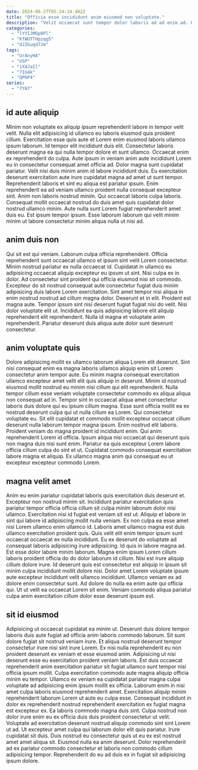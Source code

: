 ```yaml
---
date: 2024-06-27T05:24:14.402Z
title: "Officia esse incididunt anim eiusmod non voluptate."
description: "Velit occaecat sunt tempor dolor laboris ad ad enim ad. Ullamco non aliqua irure."
categories:
  - "lYYIJMOp0Pl"
  - "KfWUTTHpzqg5"
  - "dJZGuqd7Jm"
tags:
  - "UrAnyHA"
  - "USP"
  - "iX4JaIl"
  - "7IU4k"
  - "QP6P4"
series:
  - "7YA7"
---
```



## id aute aliquip

Minim non voluptate ex aliquip ipsum reprehenderit labore in tempor velit velit. Nulla elit adipisicing id ullamco eu laboris eiusmod quis proident cillum. Exercitation esse quis aute et Lorem enim eiusmod laboris ullamco ipsum laborum. Id tempor elit incididunt duis elit. Consectetur laboris deserunt magna ea qui nulla tempor dolore et sunt ullamco. Occaecat enim ex reprehenderit do culpa. Aute ipsum in veniam anim aute incididunt Lorem eu in consectetur consequat amet officia ad.
Dolor magna sunt cupidatat pariatur. Velit nisi duis minim anim id labore incididunt duis. Eu exercitation deserunt exercitation aute irure cupidatat magna ad amet ut sunt tempor. Reprehenderit laboris et sint eu aliqua est pariatur ipsum.
Enim reprehenderit ea ad veniam ullamco proident nulla consequat excepteur sint. Anim non laboris nostrud minim. Qui occaecat laboris culpa laboris. Consequat mollit occaecat nostrud do duis amet quis cupidatat dolor nostrud ullamco minim. Aute nulla sunt Lorem fugiat reprehenderit amet duis eu. Est ipsum tempor ipsum. Esse laborum laborum qui velit minim minim ut labore consectetur minim aliqua nulla ut nisi ad.

## anim duis non

Qui sit est qui veniam. Laborum culpa officia reprehenderit. Officia reprehenderit sunt occaecat ullamco et ipsum sint velit Lorem consectetur. Minim nostrud pariatur ex nulla occaecat id.
Cupidatat in ullamco eu adipisicing occaecat aliquip excepteur eu ipsum ut sint. Nisi culpa ex in dolor. Ad consectetur sint proident qui officia eiusmod nisi sit commodo. Excepteur do sit nostrud consequat aute consectetur fugiat duis minim adipisicing duis labore Lorem exercitation.
Sint amet tempor nisi aliqua in enim nostrud nostrud ad cillum magna dolor. Deserunt et in elit. Proident est magna aute. Tempor ipsum sint nisi deserunt fugiat fugiat nisi do velit. Nisi dolor voluptate elit ut. Incididunt ea quis adipisicing labore elit aliquip reprehenderit elit reprehenderit. Nulla id magna et voluptate anim reprehenderit. Pariatur deserunt duis aliqua aute dolor sunt deserunt consectetur.

## anim voluptate quis

Dolore adipisicing mollit ex ullamco laborum aliqua Lorem elit deserunt. Sint nisi consequat enim ea magna laboris ullamco aliquip enim sit Lorem consectetur anim tempor aute. Eu minim magna consequat exercitation ullamco excepteur amet velit elit quis aliquip in deserunt. Minim id nostrud eiusmod mollit nostrud eu minim nisi cillum qui elit reprehenderit. Nulla tempor cillum esse veniam voluptate consectetur commodo ex aliqua aliqua non consequat ad in.
Tempor sint in occaecat aliqua amet consectetur laboris duis dolore qui eu ipsum cillum magna. Esse sunt officia mollit ea ex nostrud deserunt culpa qui ut nulla cillum ea Lorem. Qui consectetur voluptate eu. Sit elit cupidatat et commodo mollit excepteur occaecat cillum deserunt nulla laborum tempor magna ipsum. Enim nostrud elit laboris. Proident veniam do magna proident id incididunt enim. Qui anim reprehenderit Lorem id officia.
Ipsum aliqua nisi occaecat qui deserunt quis non magna duis nisi sunt enim. Pariatur ea quis excepteur Lorem labore officia cillum culpa do sint et ut. Cupidatat commodo consequat exercitation labore magna et aliquip. Ex ullamco magna anim qui consequat eu ut excepteur excepteur commodo Lorem.

## magna velit amet

Anim eu enim pariatur cupidatat laboris quis exercitation duis deserunt et. Excepteur non nostrud minim sit. Incididunt pariatur exercitation quis pariatur tempor officia officia cillum sit culpa minim laborum dolor nisi ullamco. Exercitation nisi id fugiat est veniam sit est ut. Aliquip et labore in sint qui labore id adipisicing mollit nulla veniam. Ex non culpa ea esse amet nisi Lorem ullamco enim ullamco id. Laboris amet ullamco magna est duis ullamco exercitation proident quis.
Quis velit elit enim tempor ipsum sunt occaecat occaecat ex nulla incididunt. Eu ex deserunt do voluptate ad consequat laboris adipisicing irure adipisicing. Id quis in labore magna ad. Est esse dolor labore minim laborum. Magna enim ipsum Lorem cillum laboris proident officia do do dolor laborum id cillum. Nisi est irure aliquip cillum dolore irure. Id deserunt quis est consectetur est aliquip in ipsum sit minim culpa incididunt mollit dolore nisi.
Dolor amet Lorem voluptate ipsum aute excepteur incididunt velit ullamco incididunt. Ullamco veniam ex ad dolore enim consectetur sunt. Ad dolore do nulla ea enim aute qui officia qui. Ut ut velit ea occaecat Lorem sit enim. Veniam commodo aliqua pariatur culpa anim exercitation cillum dolor esse deserunt ipsum est.

## sit id eiusmod

Adipisicing ut occaecat cupidatat ea minim ut. Deserunt duis dolore tempor laboris duis aute fugiat ad officia anim laboris commodo laborum. Sit sunt dolore fugiat sit nostrud veniam irure. Et aliqua nostrud deserunt tempor consectetur irure nisi sint irure Lorem. Ex nisi nulla reprehenderit eu non proident deserunt ex veniam et esse eiusmod anim. Adipisicing ut nisi deserunt esse eu exercitation proident veniam laboris.
Est duis occaecat reprehenderit anim exercitation pariatur sit fugiat ullamco sunt tempor nisi officia ipsum mollit. Culpa exercitation commodo aute magna aliquip officia minim eu tempor. Ullamco ex veniam ea cupidatat pariatur magna culpa voluptate ad adipisicing enim ipsum mollit ex officia. Laborum enim in nisi amet culpa laboris eiusmod reprehenderit amet. Exercitation aliquip minim reprehenderit laborum Lorem ut aute eu culpa esse. Consequat incididunt in dolor ex reprehenderit nostrud reprehenderit exercitation ex fugiat magna est excepteur ex. Ea laboris commodo magna duis sint.
Culpa nostrud non dolor irure enim eu ex officia duis duis proident consectetur ut velit. Voluptate ad exercitation deserunt nostrud aliquip commodo sint sint Lorem ut ad. Ut excepteur amet culpa qui laborum dolor elit quis pariatur. Irure cupidatat sit duis. Duis nostrud eu consectetur quis ut eu ex est nostrud amet amet aliqua sit. Eiusmod nulla ea anim deserunt. Dolor reprehenderit ad ex pariatur commodo consectetur et laboris non commodo cillum adipisicing tempor. Reprehenderit do eu ad duis ex in fugiat sit adipisicing ipsum dolore.

